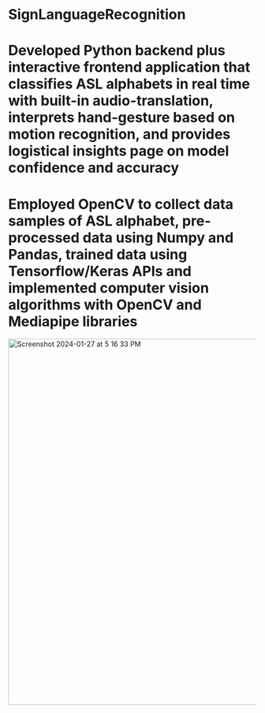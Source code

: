# SignLanguageRecognition
# Developed Python backend plus interactive frontend application that classifies ASL alphabets in real time with built-in audio-translation, interprets hand-gesture based on motion recognition, and provides logistical insights page on model confidence and accuracy
# Employed OpenCV to collect data samples of ASL alphabet, pre-processed data using Numpy and Pandas, trained data using Tensorflow/Keras APIs and implemented computer vision algorithms with OpenCV and Mediapipe libraries

<img width="743" alt="Screenshot 2024-01-27 at 5 16 33 PM" src="https://github.com/aditi-jain1/SignLanguageRecognition/assets/134651538/ab0ac2a4-23b4-4b36-9f10-e3487c876cda">
